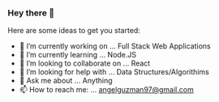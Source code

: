 ### Hey there 👋

Here are some ideas to get you started:

- 🔭 I’m currently working on ... Full Stack Web Applications
- 🌱 I’m currently learning ... Node.JS
- 👯 I’m looking to collaborate on ... React
- 🤔 I’m looking for help with ... Data Structures/Algorithims
- 💬 Ask me about ... Anything
- 📫 How to reach me: ... angelguzman97@gmail.com
